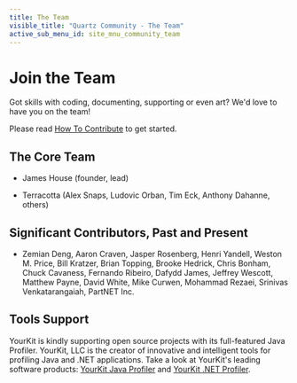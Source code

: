 ```yaml
---
title: The Team
visible_title: "Quartz Community - The Team"
active_sub_menu_id: site_mnu_community_team
---
```


# Join the Team

Got skills with coding, documenting, supporting or even art? We'd love to have you on the team!

Please read [How To Contribute](contribute) to get started.


## The Core Team

* James House (founder, lead)

* Terracotta (Alex Snaps, Ludovic Orban, Tim Eck, Anthony Dahanne, others)

## Significant Contributors, Past and Present

* Zemian Deng, Aaron Craven, Jasper Rosenberg, Henri Yandell, Weston M. Price, Bill Kratzer, Brian Topping, Brooke Hedrick, Chris Bonham, Chuck Cavaness, Fernando Ribeiro, Dafydd James, Jeffrey Wescott, Matthew Payne, David White, Mike Curwen, Mohammad Rezaei, Srinivas Venkatarangaiah, PartNET Inc.


## Tools Support

YourKit is kindly supporting open source projects with its full-featured Java Profiler. YourKit, LLC is the creator of innovative and intelligent tools for profiling Java and .NET applications. Take a look at YourKit's leading software products: [YourKit Java Profiler](http://www.yourkit.com/java/profiler/index.jsp) and [YourKit .NET Profiler](http://www.yourkit.com/.net/profiler/index.jsp).
